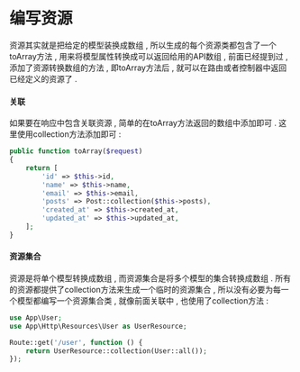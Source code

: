 # 编写资源

资源其实就是把给定的模型装换成数组 , 所以生成的每个资源类都包含了一个toArray方法 , 用来将模型属性转换成可以返回给用的API数组 , 前面已经提到过 , 添加了资源转换数组的方法 , 即toArray方法后 , 就可以在路由或者控制器中返回已经定义的资源了 .

#### 关联

如果要在响应中包含关联资源 , 简单的在toArray方法返回的数组中添加即可 . 这里使用collection方法添加即可 : 

```php
public function toArray($request)
{
    return [
        'id' => $this->id,
        'name' => $this->name,
        'email' => $this->email,
        'posts' => Post::collection($this->posts),
        'created_at' => $this->created_at,
        'updated_at' => $this->updated_at,
    ];
}
```

#### 资源集合

资源是将单个模型转换成数组 , 而资源集合是将多个模型的集合转换成数组 . 所有的资源都提供了collection方法来生成一个临时的资源集合 , 所以没有必要为每一个模型都编写一个资源集合类 , 就像前面关联中 , 也使用了collection方法 : 

```php
use App\User;
use App\Http\Resources\User as UserResource;

Route::get('/user', function () {
    return UserResource::collection(User::all());
});
```



